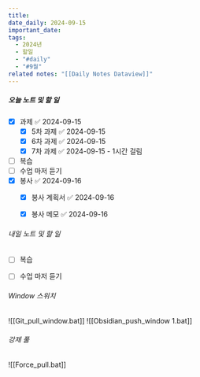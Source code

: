 ```yaml
---
title: 
date_daily: 2024-09-15
important_date: 
tags:
  - 2024년
  - 할일
  - "#daily"
  - "#9월"
related notes: "[[Daily Notes Dataview]]"
---
```

##### 오늘 노트 및 할 일 
- [x] 과제 ✅ 2024-09-15
	- [x] 5차 과제 ✅ 2024-09-15
	- [x] 6차 과제 ✅ 2024-09-15
	- [x] 7차 과제 ✅ 2024-09-15 - 1시간 걸림
- [ ] 복습
- [ ] 수업 마저 듣기
- [x] 봉사 ✅ 2024-09-16
	- [x] 봉사 계획서 ✅ 2024-09-16
	- [x] 봉사 메모 ✅ 2024-09-16




###### 내일 노트 및 할 일
- [ ] 복습
- [ ] 수업 마저 듣기


######  Window 스위치
![[Git_pull_window.bat]]
![[Obsidian_push_window 1.bat]]



###### 강제 풀
![[Force_pull.bat]]